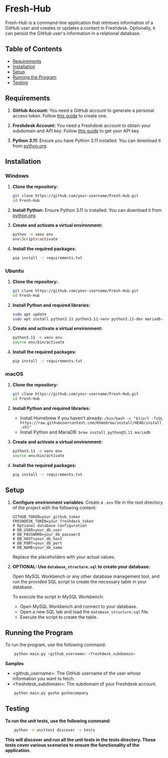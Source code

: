 # Fresh-Hub

Fresh-Hub is a command-line application that retrieves information of a GitHub user and creates or updates a contact in Freshdesk. Optionally, it can persist the GitHub user's information in a relational database.

## Table of Contents
- [Requirements](#requirements)
- [Installation](#installation)
- [Setup](#setup)
- [Running the Program](#running-the-program)
- [Testing](#testing)


## Requirements

1. **GitHub Account:** You need a GitHub account to generate a personal access token. Follow [this guide](https://docs.github.com/en/authentication/keeping-your-account-and-data-secure/creating-a-personal-access-token) to create one.

2. **Freshdesk Account:** You need a Freshdesk account to obtain your subdomain and API key. Follow [this guide](https://support.freshdesk.com/en/support/solutions/articles/215517-how-to-find-your-api-key) to get your API key.

3. **Python 3.11:** Ensure you have Python 3.11 installed. You can download it from [python.org](https://www.python.org/downloads/release/python-3110/).

## Installation

### Windows

1. **Clone the repository:**
    ```sh
    git clone https://github.com/your-username/Fresh-Hub.git
    cd Fresh-Hub
    ```

2. **Install Python:**
    Ensure Python 3.11 is installed. You can download it from [python.org](https://www.python.org/downloads/release/python-3110/).

3. **Create and activate a virtual environment:**
    ```sh
    python -m venv env
    env\Scripts\activate
    ```

4. **Install the required packages:**
    ```sh
    pip install -r requirements.txt
    ```

### Ubuntu

1. **Clone the repository:**
    ```sh
    git clone https://github.com/your-username/Fresh-Hub.git
    cd Fresh-Hub
    ```

2. **Install Python and required libraries:**
    ```sh
    sudo apt update
    sudo apt install python3.11 python3.11-venv python3.11-dev mariadb-server libmariadb3 libmariadb-dev
    ```

3. **Create and activate a virtual environment:**
    ```sh
    python3.11 -m venv env
    source env/bin/activate
    ```

4. **Install the required packages:**
    ```sh
    pip install -r requirements.txt
    ```

### macOS

1. **Clone the repository:**
    ```sh
    git clone https://github.com/your-username/Fresh-Hub.git
    cd Fresh-Hub
    ```

2. **Install Python and required libraries:**
    - Install Homebrew if you haven’t already: `/bin/bash -c "$(curl -fsSL https://raw.githubusercontent.com/Homebrew/install/HEAD/install.sh)"`
    - Install Python and MariaDB: `brew install python@3.11 mariadb`

3. **Create and activate a virtual environment:**
    ```sh
    python3.11 -m venv env
    source env/bin/activate
    ```

4. **Install the required packages:**
    ```sh
    pip install -r requirements.txt
    ```


## Setup

1. **Configure environment variables**:
    Create a `.env` file in the root directory of the project with the following content:
    ```dotenv
    GITHUB_TOKEN=your_github_token
    FRESHDESK_TOKEN=your_freshdesk_token
    # Optional database configuration
    # DB_USER=your_db_user
    # DB_PASSWORD=your_db_password
    # DB_HOST=your_db_host
    # DB_PORT=your_db_port
    # DB_NAME=your_db_name
    ```

    Replace the placeholders with your actual values.

2. **OPTIONAL: Use `database_structure.sql` to create your database:**

    Open MySQL Workbench or any other database management tool, and run the provided SQL script to create the necessary table in your database. 

    To execute the script in MySQL Workbench:
    
    - Open MySQL Workbench and connect to your database.
    - Open a new SQL tab and load the `database_structure.sql` file.
    - Execute the script to create the table.

## Running the Program

To run the program, use the following command:

```sh
    python main.py <github_username> <freshdesk_subdomain>
```

**Samples**
- <github_username>: The GitHub username of the user whose information you want to fetch.
- <freshdesk_subdomain>: The subdomain of your Freshdesk account.

```sh
    python main.py gosho goshocompany
```

## Testing

**To run the unit tests, use the following command:**

```sh
    python -m unittest discover -s tests
```

**This will discover and run all the unit tests in the tests directory. These tests cover various scenarios to ensure the functionality of the application.**





